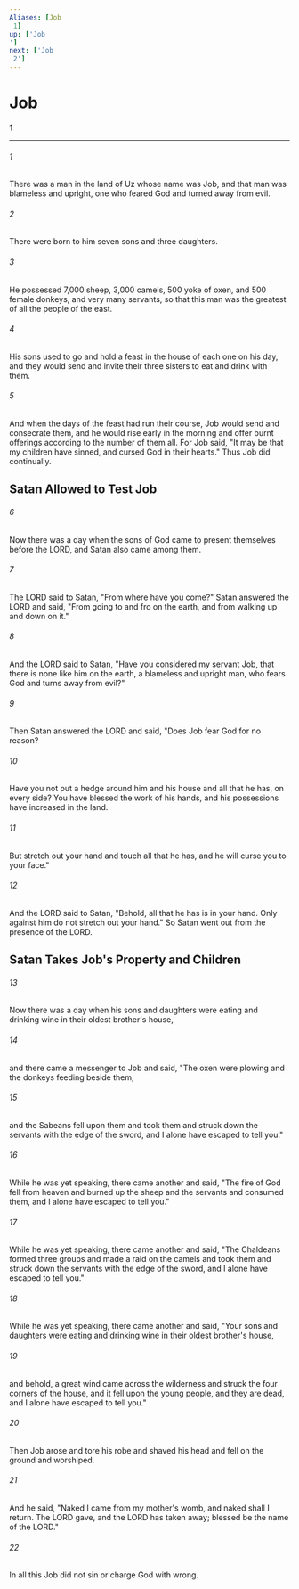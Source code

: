 ```yaml
---
Aliases: [Job 1]
up: ['Job']
next: ['Job 2']
---
```

# Job 1

***
 

###### 1 
There was a man in the land of Uz whose name was Job, and that man was blameless and upright, one who feared God and turned away from evil.  

###### 2 
There were born to him seven sons and three daughters.  

###### 3 
He possessed 7,000 sheep, 3,000 camels, 500 yoke of oxen, and 500 female donkeys, and very many servants, so that this man was the greatest of all the people of the east.  

###### 4 
His sons used to go and hold a feast in the house of each one on his day, and they would send and invite their three sisters to eat and drink with them.  

###### 5 
And when the days of the feast had run their course, Job would send and consecrate them, and he would rise early in the morning and offer burnt offerings according to the number of them all. For Job said, "It may be that my children have sinned, and cursed God in their hearts." Thus Job did continually.  ## Satan Allowed to Test Job  

###### 6 
Now there was a day when the sons of God came to present themselves before the LORD, and Satan also came among them.  

###### 7 
The LORD said to Satan, "From where have you come?" Satan answered the LORD and said, "From going to and fro on the earth, and from walking up and down on it."  

###### 8 
And the LORD said to Satan, "Have you considered my servant Job, that there is none like him on the earth, a blameless and upright man, who fears God and turns away from evil?"  

###### 9 
Then Satan answered the LORD and said, "Does Job fear God for no reason?  

###### 10 
Have you not put a hedge around him and his house and all that he has, on every side? You have blessed the work of his hands, and his possessions have increased in the land.  

###### 11 
But stretch out your hand and touch all that he has, and he will curse you to your face."  

###### 12 
And the LORD said to Satan, "Behold, all that he has is in your hand. Only against him do not stretch out your hand." So Satan went out from the presence of the LORD.  ## Satan Takes Job's Property and Children  

###### 13 
Now there was a day when his sons and daughters were eating and drinking wine in their oldest brother's house,  

###### 14 
and there came a messenger to Job and said, "The oxen were plowing and the donkeys feeding beside them,  

###### 15 
and the Sabeans fell upon them and took them and struck down the servants with the edge of the sword, and I alone have escaped to tell you."  

###### 16 
While he was yet speaking, there came another and said, "The fire of God fell from heaven and burned up the sheep and the servants and consumed them, and I alone have escaped to tell you."  

###### 17 
While he was yet speaking, there came another and said, "The Chaldeans formed three groups and made a raid on the camels and took them and struck down the servants with the edge of the sword, and I alone have escaped to tell you."  

###### 18 
While he was yet speaking, there came another and said, "Your sons and daughters were eating and drinking wine in their oldest brother's house,  

###### 19 
and behold, a great wind came across the wilderness and struck the four corners of the house, and it fell upon the young people, and they are dead, and I alone have escaped to tell you."  

###### 20 
Then Job arose and tore his robe and shaved his head and fell on the ground and worshiped.  

###### 21 
And he said, "Naked I came from my mother's womb, and naked shall I return. The LORD gave, and the LORD has taken away; blessed be the name of the LORD."  

###### 22 
In all this Job did not sin or charge God with wrong.
